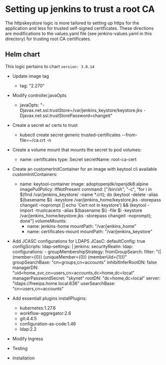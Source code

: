 # Setting up jenkins to trust a root CA

The httpskeystore logic is more tailored to setting up https for the application and less for trusted self-signed certificates.
These directions are modifications to the values.yaml file (see jenkins-values.yaml in this directory) for trusting root CA certificates.

## Helm chart
This logic pertains to chart `version: 3.0.14`
* Update image tag
    * tag: "2.270"
* Modify controller.javaOpts
    * javaOpts: "-Djavax.net.ssl.trustStore=/var/jenkins_keystore/keystore.jks -Djavax.net.ssl.trustStorePassword=changeit"
* Create a secret w/ certs to trust
    * kubectl create secret generic trusted-certificates --from-file=~/ca.crt -n <namespace>
* Create a volume mount that mounts the secret to pod
    volumes:
    - name: certificates
      type: Secret
      secretName: root-ca-cert
* Create an customerInitContainer for an image with keytool cli available
  customInitContainers:
  - name: keytool-container
    image: adoptopenjdk/openjdk8:alpine
    imagePullPolicy: IfNotPresent
    command: ["/bin/sh", "-c", "for i in $(find /var/jenkins_keystore/ -name *.crt); do 
              (keytool -delete -alias $(basename $i) -keystore /var/jenkins_home/keystore.jks -storepass changeit -noprompt || echo 'Cert not in keystore') && 
              (keytool -import -trustcacerts -alias $(basename $i) -file $i -keystore /var/jenkins_home/keystore.jks -storepass changeit -noprompt); done"]
    volumeMounts:
    - name: jenkins-home
      mountPath: "/var/jenkins_home"
    - name: certificates-mount
      mountPath: "/var/jenkins_keystore"
* Add JCASC configurations for LDAPS
  JCasC:
    defaultConfig: true
    configScripts:
      ldap-settings: |
        jenkins:
          securityRealm:
            ldap:
              configurations:
              - groupMembershipStrategy:
                  fromGroupSearch:
                    filter: "(| (member={0}) (uniqueMember={0}) (memberUid={1}))"
                groupSearchBase: "cn=groups,cn=accounts"
                inhibitInferRootDN: false
                managerDN: "uid=home_svc,cn=users,cn=accounts,dc=home,dc=local"
                managerPasswordSecret: "skynet"
                rootDN: "dc=home,dc=local"
                server: "ldaps://freeipa.home.local:636"
                userSearchBase: "cn=users,cn=accounts"
* Add essentiall plugins
  installPlugins:
    - kubernetes:1.27.6
    - workflow-aggregator:2.6
    - git:4.4.5
    - configuration-as-code:1.46
    - ldap:2.2
* Modify Ingress

* Testing

* Installation